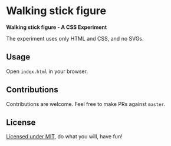 # Walking stick figure

**Walking stick figure - A CSS Experiment**

The experiment uses only HTML and CSS, and no SVGs.

## Usage

Open `index.html` in your browser.

## Contributions

Contributions are welcome. Feel free to make PRs against `master`.

## License

[Licensed under MIT](./LICENSE), do what you will, have fun!

